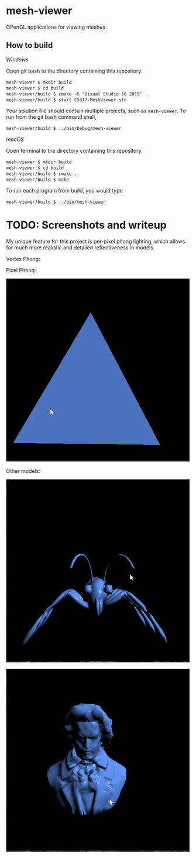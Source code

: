 # mesh-viewer

OPenGL applications for viewing meshes

## How to build

*Windows*

Open git bash to the directory containing this repository.

```
mesh-viewer $ mkdir build
mesh-viewer $ cd build
mesh-viewer/build $ cmake -G "Visual Studio 16 2019" ..
mesh-viewer/build $ start CS312-MeshViewer.sln
```

Your solution file should contain multiple projects, such as `mesh-viewer`.
To run from the git bash command shell, 

```
mesh-viewer/build $ ../bin/Debug/mesh-viewer
```

*macOS*

Open terminal to the directory containing this repository.

```
mesh-viewer $ mkdir build
mesh-viewer $ cd build
mesh-viewer/build $ cmake ..
mesh-viewer/build $ make
```

To run each program from build, you would type

```
mesh-viewer/build $ ../bin/mesh-viewer
```

# TODO: Screenshots and writeup

My unique feature for this project is per-pixel phong lighting, which allows for much more realistic and detailed reflectiveness in models.

Vertex Phong:                                                                     


Pixel Phong:

![pTri](/images/triangle.gif)


Other models:

![ant](/images/ant.gif)

![doug](/images/douglass.gif)



